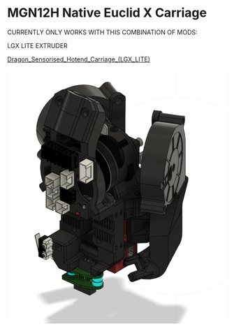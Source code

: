 # MGN12H Native Euclid X Carriage

CURRENTLY ONLY WORKS WITH THIS COMBINATION OF MODS:

LGX LITE EXTRUDER

[Dragon_Sensorised_Hotend_Carriage_(LGX_LITE)](https://github.com/Minsekt/moronvods/tree/main/Mantis_Mods/Dragon_Sensorised_Carriage_(LGX_LITE))

![1](https://github.com/Minsekt/moronvods/blob/main/Mantis_Mods/MGN12H_Native_Euclid/images/2022-04-16T22_53_09.png)


